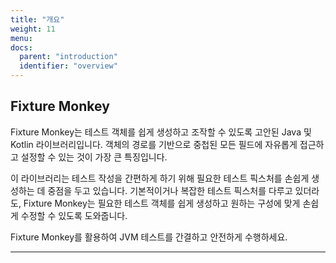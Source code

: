```yaml
---
title: "개요"
weight: 11
menu:
docs:
  parent: "introduction"
  identifier: "overview"
---
```


## Fixture Monkey

Fixture Monkey는 테스트 객체를 쉽게 생성하고 조작할 수 있도록 고안된 Java 및 Kotlin 라이브러리입니다.
객체의 경로를 기반으로 중첩된 모든 필드에 자유롭게 접근하고 설정할 수 있는 것이 가장 큰 특징입니다.

이 라이브러리는 테스트 작성을 간편하게 하기 위해 필요한 테스트 픽스처를 손쉽게 생성하는 데 중점을 두고 있습니다.
기본적이거나 복잡한 테스트 픽스처를 다루고 있더라도, Fixture Monkey는 필요한 테스트 객체를 쉽게 생성하고 원하는 구성에 맞게 손쉽게 수정할 수 있도록 도와줍니다.

Fixture Monkey를 활용하여 JVM 테스트를 간결하고 안전하게 수행하세요.

---------
